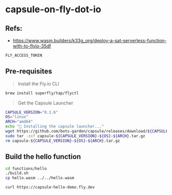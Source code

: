 # capsule-on-fly-dot-io

## Refs:
- https://www.wasm.builders/k33g_org/deploy-a-sat-serverless-function-with-to-flyio-35df

```bash
FLY_ACCESS_TOKEN
```

## Pre-requisites

> Install the Fly.io CLI
```bash
brew install superfly/tap/flyctl
```

> Get the Capsule Launcher
```bash
CAPSULE_VERSION="0.1.6"
OS="linux"
ARCH="amd64"
echo "💊 Installing the capsule launcher..."
wget https://github.com/bots-garden/capsule/releases/download/${CAPSULE_VERSION}/capsule-${CAPSULE_VERSION}-${OS}-${ARCH}.tar.gz
sudo tar -zxf capsule-${CAPSULE_VERSION}-${OS}-${ARCH}.tar.gz
rm capsule-${CAPSULE_VERSION}-${OS}-${ARCH}.tar.gz
```

## Build the hello function

```bash
cd functions/hello
./build.sh
cp hello.wasm ../../hello.wasm
```

`curl https://capsule-hello-demo.fly.dev`